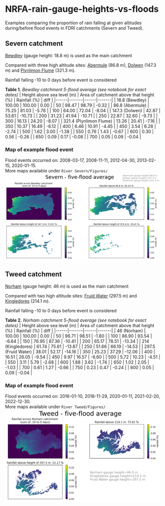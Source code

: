 # NRFA-rain-gauge-heights-vs-floods
Examples comparing the proportion of rain falling at given altitudes during/before flood events in FDRI catchments (Severn and Tweed).

## Severn catchment
[Bewdley](https://nrfa.ceh.ac.uk/data/station/info/54001) (gauge height: 18.8 m) is used as the main catchment

Compared with three high altitude sites: [Abermule](https://nrfa.ceh.ac.uk/data/station/info/54014) (86.8 m), [Dolwen](https://nrfa.ceh.ac.uk/data/station/info/54080) (147.3 m) and [Plynlimon Flume](https://nrfa.ceh.ac.uk/data/station/info/54022) (321.3 m).

Rainfall falling -10 to 0 days before event is considered

**Table 1.** *Bewdley catchment 5-flood average (see notebook for exact dates)*
| Height above sea level (m) |	Area of catchment above that height (%)	| Rainfall (%) | diff |
|------|-------|------|-------|
| 18.8 (Bewdley) | 100.00 | 100.00 | 0.00 |
| 50 | 98.47 | 98.79 | -0.32 |
| 86.8 (Abermule) | 75.25 | 81.03 | -5.78 |
| 100 | 64.00 | 72.04 | -8.04 |
| 147.3 (Dolwen) | 42.87 | 53.61 | -10.73 |
| 200 | 31.23 | 41.94 | -10.71 |
| 250 | 22.87 | 32.60 | -9.73 |
| 300 | 16.13 | 24.20 | -8.07 |
| 321.4 (Plynlimon Flume) | 13.26 | 20.41 | -7.16 |
| 350 | 10.37 | 16.49 | -6.12 |
| 400 | 6.46 | 10.91 | -4.45 |
| 450 | 3.54 | 6.28 |	-2.74 |
| 500 | 1.62 | 3.00 |	-1.38 |
| 550 | 0.76 | 1.43 |	-0.67 |
| 600 | 0.30 | 0.56 |	-0.26 |
| 650 | 0.09 | 0.17 |	-0.08 |
| 700 | 0.05 | 0.09 |	-0.04 |

### Map of example flood event
Flood events occurred on: 2008-03-17, 2008-11-11, 2012-04-30, 2013-02-15, 2020-01-15.  
More maps available under `River Severn/Figures/`
![bewdley_5floodmean](River%20Severn/Figures/fiveflood_mean_bewdley_10d_prop_rain.png "Example flood event")


## Tweed catchment
[Norham](https://nrfa.ceh.ac.uk/data/station/info/21009) (gauge height: 46 m) is used as the main catchment

Compared with two high altitude sites: [Fruid Water](https://nrfa.ceh.ac.uk/data/station/info/21001) (297.5 m) and [Kingledores](https://nrfa.ceh.ac.uk/data/station/info/21014) (214.1 m).

Rainfall falling -10 to 0 days before event is considered

**Table 2.** *Norham catchment 5-flood average (see notebook for exact dates)*
| Height above sea level (m) |	Area of catchment above that height (%)	| Rainfall (%) | diff |
|------|-------|------|-------|
| 46 (Norham) | 100.00 | 100.00 | 0.00 |
| 50 | 96.71 | 98.51 | -1.80 |
| 100 | 86.90 | 93.54 | -6.64 |
| 150 | 76.95 | 87.36 | -10.41 |
| 200 | 65.17 | 78.51 | -13.34 |
| 214 (Kingledores) | 61.74 | 75.61 | -13.87 |
| 250 | 51.66 | 66.19 | -14.53 |
| 297.5 (Fruid Water) | 38.01 | 52.17 | -14.16 |
| 350 | 25.23 | 37.29 | -12.06 |
| 400 | 16.51 | 26.05 | -9.54 |
| 450 | 9.97 | 16.57 | -6.60 |
| 500 | 5.72 | 10.23 | -4.51 |
| 550 | 3.11 | 5.79 | -2.68 |
| 600 | 1.88 | 3.62 | -1.74 |
| 650 | 1.02 | 2.05 | -1.03 |
| 700 | 0.61 | 1.27 | -0.66 |
| 750 | 0.23 | 0.47 | -0.24 |
| 800 | 0.05 | 0.09 | -0.04 |

### Map of example flood event
Flood events occurred on: 2016-01-10, 2018-11-29, 2020-01-11, 2021-02-20, 2022-12-30.  
More maps available under `River Tweed/Figures/`
![norham_5floodmean](River%20Tweed/Figures/fiveflood_mean_norham_10d_prop_rain.png "Example flood event")
